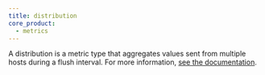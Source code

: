 ```yaml
---
title: distribution
core_product:
  - metrics
---
```

A distribution is a metric type that aggregates values sent from multiple hosts during a flush interval.
For more information, <a href="/metrics/distributions/">see the documentation</a>.